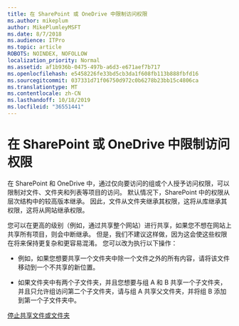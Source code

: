 ```yaml
---
title: 在 SharePoint 或 OneDrive 中限制访问权限
ms.author: mikeplum
author: MikePlumleyMSFT
ms.date: 8/7/2018
ms.audience: ITPro
ms.topic: article
ROBOTS: NOINDEX, NOFOLLOW
localization_priority: Normal
ms.assetid: af1b936b-0475-497b-a6d3-e671aef7b717
ms.openlocfilehash: e5458226fe33bd5cb3da1f608fb113b888fbfd16
ms.sourcegitcommit: 037331d71f06750d972c0b6278b23bb15c4806ca
ms.translationtype: MT
ms.contentlocale: zh-CN
ms.lasthandoff: 10/18/2019
ms.locfileid: "36551441"
---
```

# <a name="restrict-access-in-sharepoint-or-onedrive"></a>在 SharePoint 或 OneDrive 中限制访问权限

在 SharePoint 和 OneDrive 中，通过仅向要访问的组或个人授予访问权限，可以限制对文件、文件夹和列表等项目的访问。 默认情况下，SharePoint 中的权限从层次结构中的较高版本继承。 因此，文件从文件夹继承其权限，这将从库继承其权限，这将从网站继承权限。
  
您可以在更高的级别（例如，通过共享整个网站）进行共享，如果您不想在网站上共享所有项目，则会中断继承。 但是，我们不建议这样做，因为这会使这些权限在将来保持更复杂和更容易混淆。 您可以改为执行以下操作：
  
- 例如，如果您想要共享一个文件夹中除一个文件之外的所有内容，请将该文件移动到一个不共享的新位置。
    
- 如果文件夹中有两个子文件夹，并且您想要与组 A 和 B 共享一个子文件夹，并且只允许组访问第二个子文件夹，请与组 A 共享父文件夹，并将组 B 添加到第一个子文件夹中。
    
[停止共享文件或文件夹](https://go.microsoft.com/fwlink/?linkid=2008861)
  

